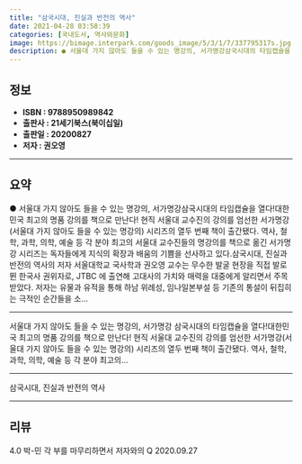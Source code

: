 ```yaml
---
title: "삼국시대, 진실과 반전의 역사"
date: 2021-04-28 03:58:39
categories: [국내도서, 역사와문화]
image: https://bimage.interpark.com/goods_image/5/3/1/7/337795317s.jpg
description: ● 서울대 가지 않아도 들을 수 있는 명강의, 서가명강삼국시대의 타임캡슐을 열다!대한민국 최고의 명품 강의를 책으로 만난다! 현직 서울대 교수진의 강의를 엄선한 서가명강(서울대 가지 않아도 들을 수 있는 명강의) 시리즈의 열두 번째 책이 출간됐다. 역사, 철학, 과학, 의학, 예술 등
---
```


## **정보**

- **ISBN : 9788950989842**
- **출판사 : 21세기북스(북이십일)**
- **출판일 : 20200827**
- **저자 : 권오영**

------



## **요약**

●  서울대 가지 않아도 들을 수 있는 명강의, 서가명강삼국시대의 타임캡슐을 열다!대한민국 최고의 명품 강의를 책으로 만난다! 현직 서울대 교수진의 강의를 엄선한 서가명강(서울대 가지 않아도 들을 수 있는 명강의) 시리즈의 열두 번째 책이 출간됐다. 역사, 철학, 과학, 의학, 예술 등 각 분야 최고의 서울대 교수진들의 명강의를 책으로 옮긴 서가명강 시리즈는 독자들에게 지식의 확장과 배움의 기쁨을 선사하고 있다.삼국시대, 진실과 반전의 역사의 저자 서울대학교 국사학과 권오영 교수는 무수한 발굴 현장을 직접 발로 뛴 한국사 권위자로, JTBC 에 출연해 고대사의 가치와 매력을 대중에게 알리면서 주목받았다. 저자는 유물과 유적을 통해 하남 위례성, 임나일본부설 등 기존의 통설이 뒤집히는 극적인 순간들을 소...

------

서울대 가지 않아도 들을 수 있는 명강의, 서가명강
삼국시대의 타임캡슐을 열다!대한민국 최고의 명품 강의를 책으로 만난다! 현직 서울대 교수진의 강의를 엄선한 서가명강(서울대 가지 않아도 들을 수 있는 명강의) 시리즈의 열두 번째 책이 출간됐다. 역사, 철학, 과학, 의학, 예술 등 각 분야 최고의... 

------


삼국시대, 진실과 반전의 역사 

------


## **리뷰** 

4.0 박-민 각 부를 마무리하면서 저자와의 Q 2020.09.27 <br/>